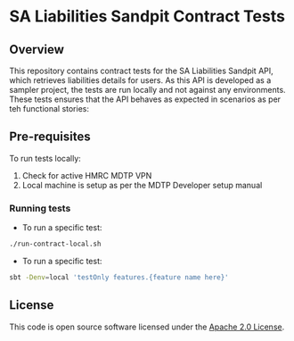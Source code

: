 
# SA Liabilities Sandpit Contract Tests

## Overview
This repository contains contract tests for the SA Liabilities Sandpit API, which retrieves liabilities details for users.
As this API is developed as a sampler project, the tests are run locally and not against any environments. These tests ensures that the API behaves as expected in scenarios as per teh functional stories: 

## Pre-requisites
To run tests locally:
1. Check for active HMRC MDTP VPN
2. Local machine is setup as per the MDTP Developer setup manual

### Running tests
 
* To run a specific test:

```bash
./run-contract-local.sh 
```
* To run a specific test:

```bash
sbt -Denv=local 'testOnly features.{feature name here}'
```

## License

This code is open source software licensed under the [Apache 2.0 License]("http://www.apache.org/licenses/LICENSE-2.0.html").
